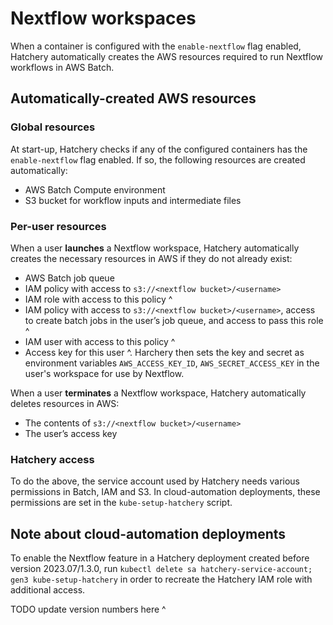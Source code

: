 # Nextflow workspaces

When a container is configured with the `enable-nextflow` flag enabled, Hatchery automatically creates the AWS resources required to run Nextflow workflows in AWS Batch.

## Automatically-created AWS resources

### Global resources

At start-up, Hatchery checks if any of the configured containers has the `enable-nextflow` flag enabled. If so, the following resources are created automatically:
- AWS Batch Compute environment
- S3 bucket for workflow inputs and intermediate files

### Per-user resources

When a user **launches** a Nextflow workspace, Hatchery automatically creates the necessary resources in AWS if they do not already exist:
- AWS Batch job queue
- IAM policy with access to `s3://<nextflow bucket>/<username>`
- IAM role with access to this policy ^
- IAM policy with access to `s3://<nextflow bucket>/<username>`, access to create batch jobs in the user’s job queue, and access to pass this role ^
- IAM user with access to this policy ^
- Access key for this user ^. Harchery then sets the key and secret as environment variables `AWS_ACCESS_KEY_ID`, `AWS_SECRET_ACCESS_KEY` in the user's workspace for use by Nextflow.

When a user **terminates** a Nextflow workspace, Hatchery automatically deletes resources in AWS:
- The contents of `s3://<nextflow bucket>/<username>`
- The user’s access key

### Hatchery access

To do the above, the service account used by Hatchery needs various permissions in Batch, IAM and S3. In cloud-automation deployments, these permissions are set in the `kube-setup-hatchery` script.

## Note about cloud-automation deployments

To enable the Nextflow feature in a Hatchery deployment created before version 2023.07/1.3.0, run `kubectl delete sa hatchery-service-account; gen3 kube-setup-hatchery` in order to recreate the Hatchery IAM role with additional access.

TODO update version numbers here ^
